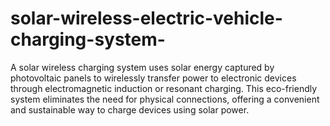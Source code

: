# solar-wireless-electric-vehicle-charging-system-
A solar wireless charging system uses solar energy captured by photovoltaic panels to wirelessly transfer power to electronic devices through electromagnetic induction or resonant charging. This eco-friendly system eliminates the need for physical connections, offering a convenient and sustainable way to charge devices using solar power.
